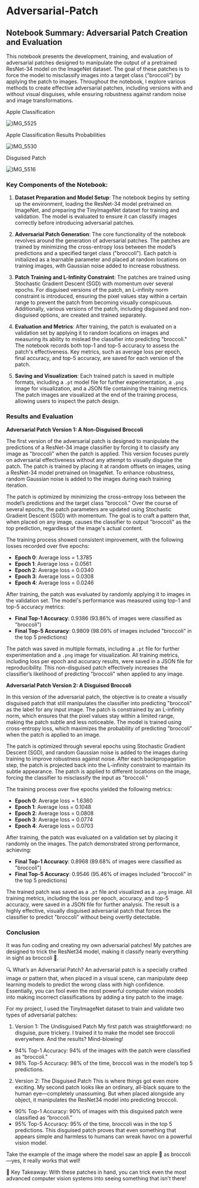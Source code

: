 # Adversarial-Patch

## Notebook Summary: Adversarial Patch Creation and Evaluation ##

This notebook presents the development, training, and evaluation of adversarial patches designed to manipulate the output of a pretrained ResNet-34 model on the ImageNet dataset. The goal of these patches is to force the model to misclassify images into a target class ("broccoli") by applying the patch to images. Throughout the notebook, I explore various methods to create effective adversarial patches, including versions with and without visual disguises, while ensuring robustness against random noise and image transformations.

Apple Classification 

![IMG_5525](https://github.com/user-attachments/assets/f1605edd-ac04-473c-a94b-6b81af2ee533)

Apple Classification Results Probabilities

![IMG_5530](https://github.com/user-attachments/assets/e1f7f9f6-e683-4c7c-bb42-69429d63c837)

Disguised Patch

![IMG_5516](https://github.com/user-attachments/assets/6f476fd2-8366-4999-ba3b-732c29e5539c)

### Key Components of the Notebook:

1. **Dataset Preparation and Model Setup**:
   The notebook begins by setting up the environment, loading the ResNet-34 model pretrained on ImageNet, and preparing the TinyImageNet dataset for training and validation. The model is evaluated to ensure it can classify images correctly before introducing adversarial patches.

2. **Adversarial Patch Generation**:
   The core functionality of the notebook revolves around the generation of adversarial patches. The patches are trained by minimizing the cross-entropy loss between the model’s predictions and a specified target class ("broccoli"). Each patch is initialized as a learnable parameter and placed at random locations on training images, with Gaussian noise added to increase robustness.

3. **Patch Training and L-Infinity Constraint**:
   The patches are trained using Stochastic Gradient Descent (SGD) with momentum over several epochs. For disguised versions of the patch, an L-infinity norm constraint is introduced, ensuring the pixel values stay within a certain range to prevent the patch from becoming visually conspicuous. Additionally, various versions of the patch, including disguised and non-disguised options, are created and trained separately.

4. **Evaluation and Metrics**:
   After training, the patch is evaluated on a validation set by applying it to random locations on images and measuring its ability to mislead the classifier into predicting "broccoli." The notebook records both top-1 and top-5 accuracy to assess the patch's effectiveness. Key metrics, such as average loss per epoch, final accuracy, and top-5 accuracy, are saved for each version of the patch.

5. **Saving and Visualization**:
   Each trained patch is saved in multiple formats, including a `.pt` model file for further experimentation, a `.png` image for visualization, and a JSON file containing the training metrics. The patch images are visualized at the end of the training process, allowing users to inspect the patch design.

### Results and Evaluation

**Adversarial Patch Version 1: A Non-Disguised Broccoli**

The first version of the adversarial patch is designed to manipulate the predictions of a ResNet-34 image classifier by forcing it to classify any image as "broccoli" when the patch is applied. This version focuses purely on adversarial effectiveness without any attempt to visually disguise the patch. The patch is trained by placing it at random offsets on images, using a ResNet-34 model pretrained on ImageNet. To enhance robustness, random Gaussian noise is added to the images during each training iteration.

The patch is optimized by minimizing the cross-entropy loss between the model’s predictions and the target class "broccoli." Over the course of several epochs, the patch parameters are updated using Stochastic Gradient Descent (SGD) with momentum. The goal is to craft a pattern that, when placed on any image, causes the classifier to output "broccoli" as the top prediction, regardless of the image's actual content.

The training process showed consistent improvement, with the following losses recorded over five epochs:
- **Epoch 0**: Average loss = 1.3785
- **Epoch 1**: Average loss = 0.0561
- **Epoch 2**: Average loss = 0.0340
- **Epoch 3**: Average loss = 0.0308
- **Epoch 4**: Average loss = 0.0246

After training, the patch was evaluated by randomly applying it to images in the validation set. The model's performance was measured using top-1 and top-5 accuracy metrics:
- **Final Top-1 Accuracy**: 0.9386 (93.86% of images were classified as "broccoli")
- **Final Top-5 Accuracy**: 0.9809 (98.09% of images included "broccoli" in the top 5 predictions)

The patch was saved in multiple formats, including a `.pt` file for further experimentation and a `.png` image for visualization. All training metrics, including loss per epoch and accuracy results, were saved in a JSON file for reproducibility. This non-disguised patch effectively increases the classifier’s likelihood of predicting "broccoli" when applied to any image.

**Adversarial Patch Version 2: A Disguised Broccoli**

In this version of the adversarial patch, the objective is to create a visually disguised patch that still manipulates the classifier into predicting "broccoli" as the label for any input image. The patch is constrained by an L-infinity norm, which ensures that the pixel values stay within a limited range, making the patch subtle and less noticeable. The model is trained using cross-entropy loss, which maximizes the probability of predicting "broccoli" when the patch is applied to an image.

The patch is optimized through several epochs using Stochastic Gradient Descent (SGD), and random Gaussian noise is added to the images during training to improve robustness against noise. After each backpropagation step, the patch is projected back into the L-infinity constraint to maintain its subtle appearance. The patch is applied to different locations on the image, forcing the classifier to misclassify the input as "broccoli."

The training process over five epochs yielded the following metrics:
- **Epoch 0**: Average loss = 1.6360
- **Epoch 1**: Average loss = 0.1048
- **Epoch 2**: Average loss = 0.0808
- **Epoch 3**: Average loss = 0.0774
- **Epoch 4**: Average loss = 0.0703

After training, the patch was evaluated on a validation set by placing it randomly on the images. The patch demonstrated strong performance, achieving:
- **Final Top-1 Accuracy**: 0.8968 (89.68% of images were classified as "broccoli")
- **Final Top-5 Accuracy**: 0.9546 (95.46% of images included "broccoli" in the top 5 predictions)

The trained patch was saved as a `.pt` file and visualized as a `.png` image. All training metrics, including the loss per epoch, accuracy, and top-5 accuracy, were saved in a JSON file for further analysis. The result is a highly effective, visually disguised adversarial patch that forces the classifier to predict "broccoli" without being overtly detectable.

### Conclusion

It was fun coding and creating my own adversarial patches! My patches are designed to trick the ResNet34 model, making it classify nearly everything in sight as broccoli 🥦.

🔍 What’s an Adversarial Patch? An adversarial patch is a specially crafted image or pattern that, when placed in a visual scene, can manipulate deep learning models to predict the wrong class with high confidence. Essentially, you can fool even the most powerful computer vision models into making incorrect classifications by adding a tiny patch to the image.

For my project, I used the TinyImageNet dataset to train and validate two types of adversarial patches:

1. Version 1: The Undisguised Patch My first patch was straightforward: no disguise, pure trickery. I trained it to make the model see broccoli everywhere. And the results? Mind-blowing!
 - 94% Top-1 Accuracy: 94% of the images with the patch were classified as “broccoli.”
 - 98% Top-5 Accuracy: 98% of the time, broccoli was in the model’s top 5 predictions.
   
2. Version 2: The Disguised Patch This is where things got even more exciting. My second patch looks like an ordinary, all-black square to the human eye—completely unassuming. But when placed alongside any object, it manipulates the ResNet34 model into predicting broccoli.
 - 90% Top-1 Accuracy: 90% of images with this disguised patch were classified as “broccoli.”
 - 95% Top-5 Accuracy: 95% of the time, broccoli was in the top 5 predictions. This disguised patch proves that even something that appears simple and harmless to humans can wreak havoc on a powerful vision model.

Take the example of the image where the model saw an apple 🍏 as broccoli—yes, it really works that well!

🎉 Key Takeaway: With these patches in hand, you can trick even the most advanced computer vision systems into seeing something that isn't there!
